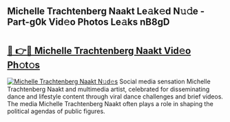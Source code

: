 ## Michelle Trachtenberg Naakt Le𝚊k𝚎d N𝚞𝚍e - Part-g0k Vid𝚎o Photos Le𝚊ks nB8gD

# <h2><a href="http://fb304d.evod.top/?m=Michelle+Trachtenberg+Naakt">🔗 👉🔴 Michelle Trachtenberg Naakt Vid𝚎o Ph𝚘t𝚘s</a></h2>

[![Michelle Trachtenberg Naakt N𝚞d𝚎s](https://i.imgur.com/8V9OHl7.gif)](http://fb304d.evod.top/?m=Michelle+Trachtenberg+Naakt)
Social media sensation Michelle Trachtenberg Naakt and multimedia artist, celebrated for disseminating dance and lifestyle content through viral dance challenges and brief videos. The media Michelle Trachtenberg Naakt often plays a role in shaping the political agendas of public figures. 

